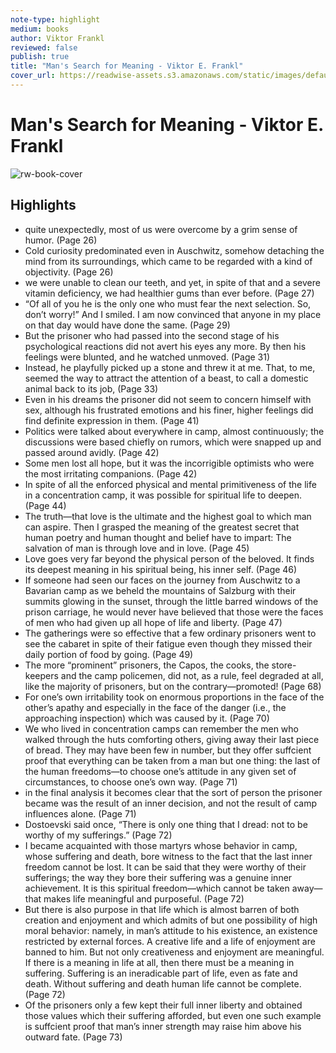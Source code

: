 ```yaml
---
note-type: highlight
medium: books
author: Viktor Frankl
reviewed: false
publish: true
title: "Man's Search for Meaning - Viktor E. Frankl"
cover_url: https://readwise-assets.s3.amazonaws.com/static/images/default-book-icon-6.71d9a01814f7.png
---
```

# Man's Search for Meaning - Viktor E. Frankl

![rw-book-cover](https://readwise-assets.s3.amazonaws.com/static/images/default-book-icon-6.71d9a01814f7.png)

## Highlights
- quite unexpectedly, most of us were overcome by a grim sense of humor. (Page 26)
- Cold curiosity predominated even in Auschwitz, somehow detaching the mind from its surroundings, which came to be regarded with a kind of objectivity. (Page 26)
- we were unable to clean our teeth, and yet, in spite of that and a severe vitamin deficiency, we had healthier gums than ever before. (Page 27)
- “Of all of you he is the only one who must fear the next selection. So, don’t worry!” And I smiled. I am now convinced that anyone in my place on that day would have done the same. (Page 29)
- But the prisoner who had passed into the second stage of his psychological reactions did not avert his eyes any more. By then his feelings were blunted, and he watched unmoved. (Page 31)
- Instead, he playfully picked up a stone and threw it at me. That, to me, seemed the way to attract the attention of a beast, to call a domestic animal back to its job, (Page 33)
- Even in his dreams the prisoner did not seem to concern himself with sex, although his frustrated emotions and his finer, higher feelings did find definite expression in them. (Page 41)
- Politics were talked about everywhere in camp, almost continuously; the discussions were based chiefly on rumors, which were snapped up and passed around avidly. (Page 42)
- Some men lost all hope, but it was the incorrigible optimists who were the most irritating companions. (Page 42)
- In spite of all the enforced physical and mental primitiveness of the life in a concentration camp, it was possible for spiritual life to deepen. (Page 44)
- The truth—that love is the ultimate and the highest goal to which man can aspire. Then I grasped the meaning of the greatest secret that human poetry and human thought and belief have to impart: The salvation of man is through love and in love. (Page 45)
- Love goes very far beyond the physical person of the beloved. It finds its deepest meaning in his spiritual being, his inner self. (Page 46)
- If someone had seen our faces on the journey from Auschwitz to a Bavarian camp as we beheld the mountains of Salzburg with their summits glowing in the sunset, through the little barred windows of the prison carriage, he would never have believed that those were the faces of men who had given up all hope of life and liberty. (Page 47)
- The gatherings were so effective that a few ordinary prisoners went to see the cabaret in spite of their fatigue even though they missed their daily portion of food by going. (Page 49)
- The more “prominent” prisoners, the Capos, the cooks, the store-keepers and the camp policemen, did not, as a rule, feel degraded at all, like the majority of prisoners, but on the contrary—promoted! (Page 68)
- For one’s own irritability took on enormous proportions in the face of the other’s apathy and especially in the face of the danger (i.e., the approaching inspection) which was caused by it. (Page 70)
- We who lived in concentration camps can remember the men who walked through the huts comforting others, giving away their last piece of bread. They may have been few in number, but they offer suffcient proof that everything can be taken from a man but one thing: the last of the human freedoms—to choose one’s attitude in any given set of circumstances, to choose one’s own way. (Page 71)
- in the final analysis it becomes clear that the sort of person the prisoner became was the result of an inner decision, and not the result of camp influences alone. (Page 71)
- Dostoevski said once, “There is only one thing that I dread: not to be worthy of my sufferings.” (Page 72)
- I became acquainted with those martyrs whose behavior in camp, whose suffering and death, bore witness to the fact that the last inner freedom cannot be lost. It can be said that they were worthy of their sufferings; the way they bore their suffering was a genuine inner achievement. It is this spiritual freedom—which cannot be taken away—that makes life meaningful and purposeful. (Page 72)
- But there is also purpose in that life which is almost barren of both creation and enjoyment and which admits of but one possibility of high moral behavior: namely, in man’s attitude to his existence, an existence restricted by external forces. A creative life and a life of enjoyment are banned to him. But not only creativeness and enjoyment are meaningful. If there is a meaning in life at all, then there must be a meaning in suffering. Suffering is an ineradicable part of life, even as fate and death. Without suffering and death human life cannot be complete. (Page 72)
- Of the prisoners only a few kept their full inner liberty and obtained those values which their suffering afforded, but even one such example is suffcient proof that man’s inner strength may raise him above his outward fate. (Page 73)
